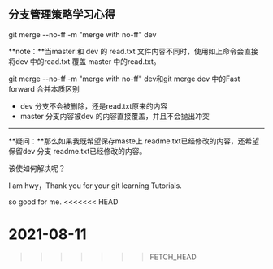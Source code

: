 ## 分支管理策略学习心得

git merge --no-ff -m "merge with no-ff" dev

**note：**当master 和 dev 的 read.txt 文件内容不同时，使用如上命令会直接将dev 中的read.txt 覆盖 master 中的read.txt。

git merge --no-ff -m "merge with no-ff" dev和git merge dev 中的Fast forward 合并本质区别

- dev 分支不会被删除，还是read.txt原来的内容
- master 分支内容被dev 的内容直接覆盖，并且不会抛出冲突

---

**疑问：**那么如果我既希望保存maste上 readme.txt已经修改的内容，还希望保留dev 分支 readme.txt已经修改的内容。

该使如何解决呢？

I am hwy，Thank you for your git learning Tutorials.

so good for me.
<<<<<<< HEAD



2021-08-11
=======
>>>>>>> FETCH_HEAD
